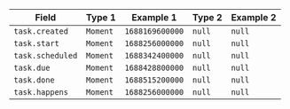 <!-- placeholder to force blank line before included text -->

| Field | Type 1 | Example 1 | Type 2 | Example 2 |
| ----- | ----- | ----- | ----- | ----- |
| `task.created` | `Moment` | `1688169600000` | `null` | `null` |
| `task.start` | `Moment` | `1688256000000` | `null` | `null` |
| `task.scheduled` | `Moment` | `1688342400000` | `null` | `null` |
| `task.due` | `Moment` | `1688428800000` | `null` | `null` |
| `task.done` | `Moment` | `1688515200000` | `null` | `null` |
| `task.happens` | `Moment` | `1688256000000` | `null` | `null` |


<!-- placeholder to force blank line after included text -->
